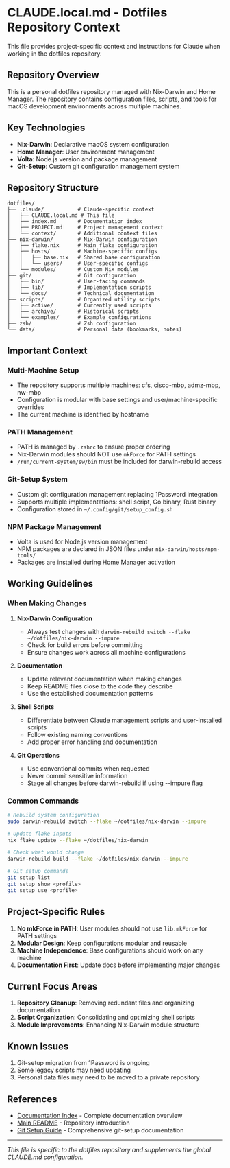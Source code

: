 # CLAUDE.local.md - Dotfiles Repository Context

This file provides project-specific context and instructions for Claude when working in the dotfiles repository.

## Repository Overview

This is a personal dotfiles repository managed with Nix-Darwin and Home Manager. The repository contains configuration files, scripts, and tools for macOS development environments across multiple machines.

## Key Technologies

- **Nix-Darwin**: Declarative macOS system configuration
- **Home Manager**: User environment management
- **Volta**: Node.js version and package management
- **Git-Setup**: Custom git configuration management system

## Repository Structure

```
dotfiles/
├── .claude/           # Claude-specific context
│   ├── CLAUDE.local.md # This file
│   ├── index.md       # Documentation index
│   ├── PROJECT.md     # Project management context
│   └── context/       # Additional context files
├── nix-darwin/        # Nix-Darwin configuration
│   ├── flake.nix      # Main flake configuration
│   ├── hosts/         # Machine-specific configs
│   │   ├── base.nix   # Shared base configuration
│   │   └── users/     # User-specific configs
│   └── modules/       # Custom Nix modules
├── git/               # Git configuration
│   ├── bin/           # User-facing commands
│   ├── lib/           # Implementation scripts
│   └── docs/          # Technical documentation
├── scripts/           # Organized utility scripts
│   ├── active/        # Currently used scripts
│   ├── archive/       # Historical scripts
│   └── examples/      # Example configurations
├── zsh/               # Zsh configuration
└── data/              # Personal data (bookmarks, notes)
```

## Important Context

### Multi-Machine Setup
- The repository supports multiple machines: cfs, cisco-mbp, admz-mbp, nw-mbp
- Configuration is modular with base settings and user/machine-specific overrides
- The current machine is identified by hostname

### PATH Management
- PATH is managed by `.zshrc` to ensure proper ordering
- Nix-Darwin modules should NOT use `mkForce` for PATH settings
- `/run/current-system/sw/bin` must be included for darwin-rebuild access

### Git-Setup System
- Custom git configuration management replacing 1Password integration
- Supports multiple implementations: shell script, Go binary, Rust binary
- Configuration stored in `~/.config/git/setup_config.sh`

### NPM Package Management
- Volta is used for Node.js version management
- NPM packages are declared in JSON files under `nix-darwin/hosts/npm-tools/`
- Packages are installed during Home Manager activation

## Working Guidelines

### When Making Changes

1. **Nix-Darwin Configuration**
   - Always test changes with `darwin-rebuild switch --flake ~/dotfiles/nix-darwin --impure`
   - Check for build errors before committing
   - Ensure changes work across all machine configurations

2. **Documentation**
   - Update relevant documentation when making changes
   - Keep README files close to the code they describe
   - Use the established documentation patterns

3. **Shell Scripts**
   - Differentiate between Claude management scripts and user-installed scripts
   - Follow existing naming conventions
   - Add proper error handling and documentation

4. **Git Operations**
   - Use conventional commits when requested
   - Never commit sensitive information
   - Stage all changes before darwin-rebuild if using --impure flag

### Common Commands

```bash
# Rebuild system configuration
sudo darwin-rebuild switch --flake ~/dotfiles/nix-darwin --impure

# Update flake inputs
nix flake update --flake ~/dotfiles/nix-darwin

# Check what would change
darwin-rebuild build --flake ~/dotfiles/nix-darwin --impure

# Git setup commands
git setup list
git setup show <profile>
git setup use <profile>
```

## Project-Specific Rules

1. **No mkForce in PATH**: User modules should not use `lib.mkForce` for PATH settings
2. **Modular Design**: Keep configurations modular and reusable
3. **Machine Independence**: Base configurations should work on any machine
4. **Documentation First**: Update docs before implementing major changes

## Current Focus Areas

1. **Repository Cleanup**: Removing redundant files and organizing documentation
2. **Script Organization**: Consolidating and optimizing shell scripts
3. **Module Improvements**: Enhancing Nix-Darwin module structure

## Known Issues

1. Git-setup migration from 1Password is ongoing
2. Some legacy scripts may need updating
3. Personal data files may need to be moved to a private repository

## References

- [Documentation Index](index.md) - Complete documentation overview
- [Main README](../README.md) - Repository introduction
- [Git Setup Guide](../git/commands/GIT_SETUP_GUIDE.md) - Comprehensive git-setup documentation

---

*This file is specific to the dotfiles repository and supplements the global CLAUDE.md configuration.*
